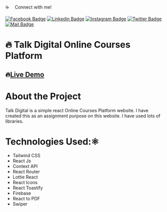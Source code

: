 :coffee: &emsp;Connect with me!

[![Facebook Badge](https://img.shields.io/badge/Facebook-1877F2?style=for-the-badge&logo=facebook&logoColor=white)](https://facebook.com/abnaeembsc) [![Linkedin Badge](https://img.shields.io/badge/LinkedIn-0077B5?style=for-the-badge&logo=linkedin&logoColor=white)](https://www.linkedin.com/in/developernaeem/) [![Instagram Badge](https://img.shields.io/badge/Instagram-E4405F?style=for-the-badge&logo=instagram&logoColor=white)](https://instagram.com/nwebpro) [![Twitter Badge](https://img.shields.io/badge/Twitter-1DA1F2?style=for-the-badge&logo=twitter&logoColor=white)](https://twitter.com/developernaeem) [![Mail Badge](https://img.shields.io/badge/Gmail-D14836?style=for-the-badge&logo=gmail&logoColor=white)](mailto:abnaeem.bsc@gmail.com)

# 🔥 Talk Digital Online Courses Platform

## 🔥[Live Demo](https://talk-digital.web.app/)

# About the Project
Talk Digital is a simple react Online Courses Platform website. I have created this as an assignment purpose on this website. I have used lots of libraries.

# Technologies Used:⚛️
- Tailwind CSS
- React Js
- Context API
- React Router
- Lottie React
- React Icons
- React Toastify
- Firebase
- React to PDF
- Swiper
